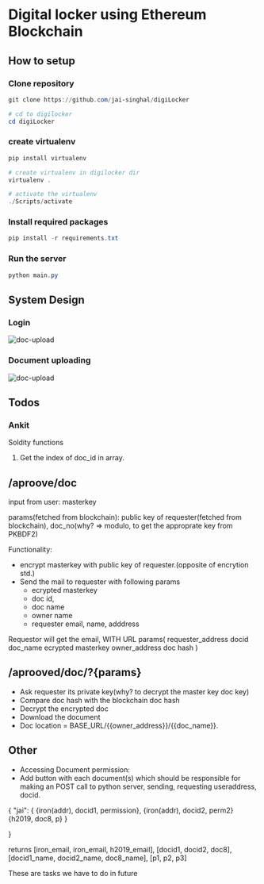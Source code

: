 # Digital locker using Ethereum Blockchain

## How to setup

### Clone repository

```powershell
git clone https://github.com/jai-singhal/digiLocker

# cd to digilocker
cd digiLocker
```

### create virtualenv

```powershell
pip install virtualenv

# create virtualenv in digilocker dir
virtualenv .

# activate the virtualenv
./Scripts/activate
```

### Install required packages

```powershell
pip install -r requirements.txt
```

### Run the server
```powershell
python main.py
```

## System Design

### Login

![doc-upload](https://i.imgur.com/mC79hzC.png)


### Document uploading

![doc-upload](https://i.imgur.com/bwbkliL.png)


## Todos

### Ankit

Soldity functions
1. Get the index of doc_id in array.


## /aproove/doc
 input from user: masterkey

 params(fetched from blockchain): 
 	public key of requester(fetched from blockchain), doc_no(why? => modulo, to get the approprate key from PKBDF2)

Functionality:
- encrypt masterkey with public key of requester.(opposite of encrytion std.)
- Send the mail to requester with following params
	- ecrypted masterkey
	- doc id,
	- doc name
	- owner name
	- requester email, name, adddress

Requestor will get the email, 
		WITH URL params( 
		requester_address
		docid
		doc_name
		ecrypted masterkey
		owner_address
		doc hash
	)

## /aprooved/doc/?{params}

- Ask requester its private key(why? to decrypt the master key doc key)
- Compare doc hash with the blockchain doc hash
- Decrypt the encrypted doc
- Download the document
- Doc location = BASE_URL/{{owner_address}}/{{doc_name}}.


## Other
- Accessing Document permission:
 - Add button with each document(s) which should be responsible for making an POST call to python server,
    sending, requesting useraddress, docid.




{
	"jai<uaddr>": {
		{iron(addr), docid1, permission},
		{iron(addr), docid2, perm2}
		{h2019, doc8, p}
	}

}


returns [iron_email, iron_email, h2019_email], [docid1, docid2, doc8], [docid1_name, docid2_name, doc8_name], [p1, p2, p3]


These are tasks we have to do in future